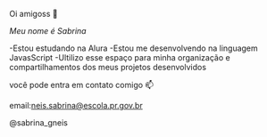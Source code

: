 Oi amigoss 💜

*Meu nome é Sabrina*

-Estou estudando na Alura
-Estou me desenvolvendo na linguagem JavasScript
-Ultilizo esse espaço para minha organização e compartilhamentos dos meus projetos desenvolvidos

você pode entra em contato comigo 📫

email:neis.sabrina@escola.pr.gov.br

@sabrina_gneis
